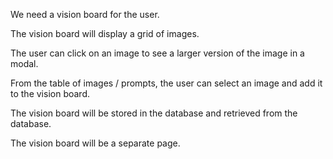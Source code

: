 We need a vision board for the user.

The vision board will display a grid of images.

The user can click on an image to see a larger version of the image in a modal.

From the table of images / prompts, the user can select an image and add it to the vision board.

The vision board will be stored in the database and retrieved from the database.

The vision board will be a separate page.
